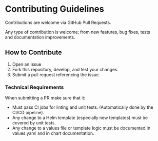 # Contributing Guidelines

Contributions are welcome via GitHub Pull Requests.

Any type of contribution is welcome; from new features, bug fixes, tests and documentation improvements.

## How to Contribute

1. Open an issue
2. Fork this repository, develop, and test your changes.
3. Submit a pull request referencing the issue.

### Technical Requirements

When submitting a PR make sure that it:

- Must pass CI jobs for linting and unit tests. (Automatically done by the CI/CD pipeline).
- Any change to a Helm template (especially new templates) must be covered by unit tests.
- Any change to a values file or template logic must be documented in values.yaml and in chart documentation.
